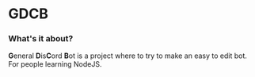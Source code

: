 # GDCB

### What's it about?

**G**eneral **D**is**C**ord **B**ot is a project where to try to make an easy to edit bot. For people learning NodeJS.
